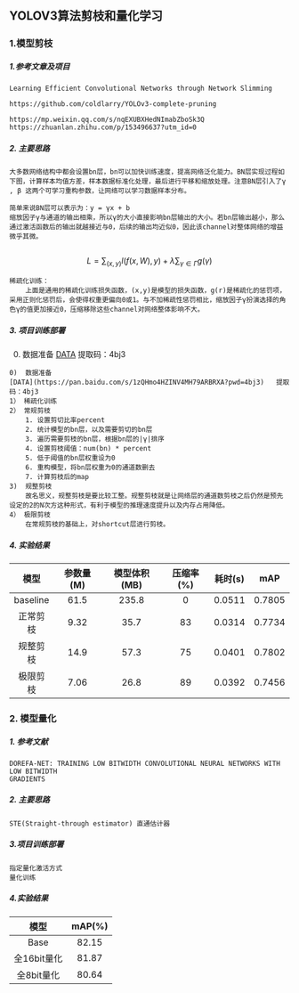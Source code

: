 ## YOLOV3算法剪枝和量化学习

### 1.模型剪枝

##### 1.参考文章及项目

```
Learning Efficient Convolutional Networks through Network Slimming
```

```
https://github.com/coldlarry/YOLOv3-complete-pruning
```

```
https://mp.weixin.qq.com/s/nqEXUBXHedNImabZboSk3Q
https://zhuanlan.zhihu.com/p/153496637?utm_id=0
```

##### 2. 主要思路

```
大多数网络结构中都会设置bn层，bn可以加快训练速度，提高网络泛化能力。BN层实现过程如下图，计算样本均值方差，样本数据标准化处理，最后进行平移和缩放处理。注意BN层引入了γ , β 这两个可学习重构参数，让网络可以学习数据样本分布。
```

```
简单来说BN层可以表示为：y = γx + b
缩放因子γ与通道的输出相乘，所以γ的大小直接影响bn层输出的大小。若bn层输出越小，那么通过激活函数后的输出就越接近与0，后续的输出均近似0，因此该channel对整体网络的增益微乎其微。
	
```

$$
L=\sum_{(x, y)} l(f(x, W), y)+\lambda \sum_{\gamma \in \Gamma} g(\gamma)
$$

```
稀疏化训练：
	上面是通用的稀疏化训练损失函数，(x,y)是模型的损失函数，g(r)是稀疏化的惩罚项，采用正则化惩罚后，会使得权重更偏向0或1。与不加稀疏性惩罚相比，缩放因子γ扮演选择的角色γ的值更加接近0，压缩移除这些channel对网络整体影响不大。
```

##### 3. 项目训练部署

0)  数据准备
[DATA](https://pan.baidu.com/s/1zQHmo4HZINV4MH79ARBRXA?pwd=4bj3)   提取码：4bj3
```
0)  数据准备
[DATA](https://pan.baidu.com/s/1zQHmo4HZINV4MH79ARBRXA?pwd=4bj3)   提取码：4bj3
1） 稀疏化训练
2） 常规剪枝
	1. 设置剪切比率percent
	2. 统计模型的bn层，以及需要剪切的bn层
	3. 遍历需要剪枝的bn层，根据bn层的|γ|排序
	4. 设置剪枝阈值：num(bn) * percent
	5. 低于阈值的bn层权重设为0
	6. 重构模型，将bn层权重为0的通道数删去
	7. 计算剪枝后的map
3)	规整剪枝
	故名思义，规整剪枝是要比较工整。规整剪枝就是让网络层的通道数剪枝之后仍然是预先设定的2的N次方这种形式，有利于模型的推理速度提升以及内存占用降低。
4） 极限剪枝
	在常规剪枝的基础上，对shortcut层进行剪枝。
```

##### 4. 实验结果

|   模型   | 参数量(M) | 模型体积(MB) | 压缩率(%) | 耗时(s) |  mAP   |
| :------: | :-------: | :----------: | :-------: | :-----: | :----: |
| baseline |   61.5    |    235.8     |     0     | 0.0511  | 0.7805 |
| 正常剪枝 |   9.32    |     35.7     |    83     | 0.0314  | 0.7734 |
| 规整剪枝 |   14.9    |     57.3     |    75     | 0.0401  | 0.7802 |
| 极限剪枝 |   7.06    |     26.8     |    89     | 0.0392  | 0.7456 |

### 2. 模型量化

##### 1. 参考文献

```
DOREFA-NET: TRAINING LOW BITWIDTH CONVOLUTIONAL NEURAL NETWORKS WITH LOW BITWIDTH
GRADIENTS
```

##### 2. 主要思路

```
STE(Straight-through estimator) 直通估计器
```

##### 3.项目训练部署

```
指定量化激活方式
量化训练
```

##### 4.实验结果

|    模型     | mAP(%) |
| :---------: | :----: |
|    Base     | 82.15  |
| 全16bit量化 | 81.87  |
| 全8bit量化  | 80.64  |

